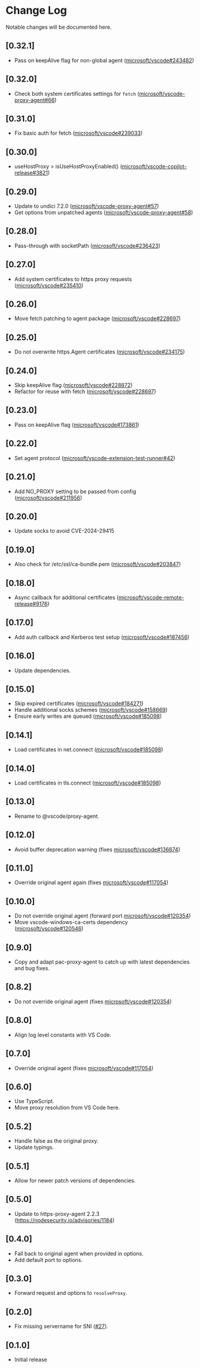 # Change Log
Notable changes will be documented here.

## [0.32.1]
- Pass on keepAlive flag for non-global agent ([microsoft/vscode#243482](https://github.com/microsoft/vscode/issues/243482))

## [0.32.0]
- Check both system certificates settings for `fetch` ([microsoft/vscode-proxy-agent#66](https://github.com/microsoft/vscode-proxy-agent/pull/66))

## [0.31.0]
- Fix basic auth for fetch ([microsoft/vscode#239033](https://github.com/microsoft/vscode/issues/239033))

## [0.30.0]
- useHostProxy > isUseHostProxyEnabled() ([microsoft/vscode-copilot-release#3821](https://github.com/microsoft/vscode-copilot-release/issues/3821))

## [0.29.0]
- Update to undici 7.2.0 ([microsoft/vscode-proxy-agent#57](https://github.com/microsoft/vscode-proxy-agent/pull/57))
- Get options from unpatched agents ([microsoft/vscode-proxy-agent#58](https://github.com/microsoft/vscode-proxy-agent/pull/58))

## [0.28.0]
- Pass-through with socketPath ([microsoft/vscode#236423](https://github.com/microsoft/vscode/issues/236423))

## [0.27.0]
- Add system certificates to https proxy requests ([microsoft/vscode#235410](https://github.com/microsoft/vscode/issues/235410))

## [0.26.0]
- Move fetch patching to agent package ([microsoft/vscode#228697](https://github.com/microsoft/vscode/issues/228697))

## [0.25.0]
- Do not overwrite https.Agent certificates ([microsoft/vscode#234175](https://github.com/microsoft/vscode/issues/234175))

## [0.24.0]
- Skip keepAlive flag ([microsoft/vscode#228872](https://github.com/microsoft/vscode/issues/228872))
- Refactor for reuse with fetch ([microsoft/vscode#228697](https://github.com/microsoft/vscode/issues/228697))

## [0.23.0]
- Pass on keepAlive flag ([microsoft/vscode#173861](https://github.com/microsoft/vscode/issues/173861))

## [0.22.0]
- Set agent protocol ([microsoft/vscode-extension-test-runner#42](https://github.com/microsoft/vscode-extension-test-runner/issues/42))

## [0.21.0]
- Add NO_PROXY setting to be passed from config ([microsoft/vscode#211956](https://github.com/microsoft/vscode/issues/211956))

## [0.20.0]
- Update socks to avoid CVE-2024-29415

## [0.19.0]
- Also check for /etc/ssl/ca-bundle.pem ([microsoft/vscode#203847](https://github.com/microsoft/vscode/issues/203847))

## [0.18.0]
- Async callback for additional certificates ([microsoft/vscode-remote-release#9176](https://github.com/microsoft/vscode-remote-release/issues/9176))

## [0.17.0]
- Add auth callback and Kerberos test setup ([microsoft/vscode#187456](https://github.com/microsoft/vscode/issues/187456))

## [0.16.0]
- Update dependencies.

## [0.15.0]
- Skip expired certificates ([microsoft/vscode#184271](https://github.com/microsoft/vscode/issues/184271))
- Handle additional socks schemes ([microsoft/vscode#158669](https://github.com/microsoft/vscode/issues/158669))
- Ensure early writes are queued ([microsoft/vscode#185098](https://github.com/microsoft/vscode/issues/185098))

## [0.14.1]
- Load certificates in net.connect ([microsoft/vscode#185098](https://github.com/microsoft/vscode/issues/185098))

## [0.14.0]
- Load certificates in tls.connect ([microsoft/vscode#185098](https://github.com/microsoft/vscode/issues/185098))

## [0.13.0]
- Rename to @vscode/proxy-agent.

## [0.12.0]
- Avoid buffer deprecation warning (fixes [microsoft/vscode#136874](https://github.com/microsoft/vscode/issues/136874))

## [0.11.0]
- Override original agent again (fixes [microsoft/vscode#117054](https://github.com/microsoft/vscode/issues/117054))

## [0.10.0]
- Do not override original agent (forward port [microsoft/vscode#120354](https://github.com/microsoft/vscode/issues/120354))
- Move vscode-windows-ca-certs dependency ([microsoft/vscode#120546](https://github.com/microsoft/vscode/issues/120546))

## [0.9.0]
- Copy and adapt pac-proxy-agent to catch up with latest dependencies and bug fixes.

## [0.8.2]
- Do not override original agent (fixes [microsoft/vscode#120354](https://github.com/microsoft/vscode/issues/120354))

## [0.8.0]
- Align log level constants with VS Code.

## [0.7.0]
- Override original agent (fixes [microsoft/vscode#117054](https://github.com/microsoft/vscode/issues/117054))

## [0.6.0]
- Use TypeScript.
- Move proxy resolution from VS Code here.

## [0.5.2]
- Handle false as the original proxy.
- Update typings.

## [0.5.1]
- Allow for newer patch versions of dependencies.

## [0.5.0]
- Update to https-proxy-agent 2.2.3 (https://nodesecurity.io/advisories/1184)

## [0.4.0]
- Fall back to original agent when provided in options.
- Add default port to options.

## [0.3.0]
- Forward request and options to `resolveProxy`.

## [0.2.0]
- Fix missing servername for SNI ([#27](https://github.com/Microsoft/vscode/issues/64133)).

## [0.1.0]
- Initial release